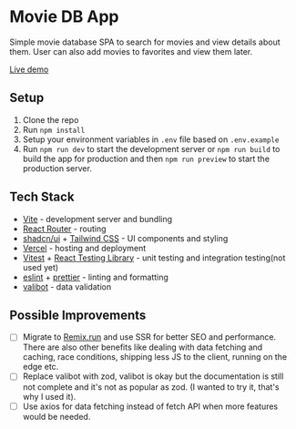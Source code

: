 # Movie DB App

Simple movie database SPA to search for movies and view details about them. User can also add movies to favorites and view them later.

[Live demo](https://miviedb.vercel.app)

## Setup

1. Clone the repo
2. Run `npm install`
3. Setup your environment variables in `.env` file based on `.env.example`
4. Run `npm run dev` to start the development server or `npm run build` to build the app for production and then `npm run preview` to start the production server.

## Tech Stack

- [Vite](https://vitejs.dev/) - development server and bundling
- [React Router](https://reactrouter.com/en/main) - routing
- [shadcn/ui](https://ui.shadcn.com/docs) + [Tailwind CSS](https://tailwindcss.com/) - UI components and styling
- [Vercel](https://vercel.com) - hosting and deployment
- [Vitest](https://vitest.dev/) + [React Testing Library](https://testing-library.com/docs/react-testing-library/intro) - unit testing and integration testing(not used yet)
- [eslint](https://eslint.org/) + [prettier](https://prettier.io/) - linting and formatting
- [valibot](https://valibot.dev/) - data validation

## Possible Improvements

- [ ] Migrate to [Remix.run](https://remix.run/) and use SSR for better SEO and performance. There are also other benefits like dealing with data fetching and caching, race conditions, shipping less JS to the client, running on the edge etc.
- [ ] Replace valibot with zod, valibot is okay but the documentation is still not complete and it's not as popular as zod. (I wanted to try it, that's why I used it).
- [ ] Use axios for data fetching instead of fetch API when more features would be needed.
